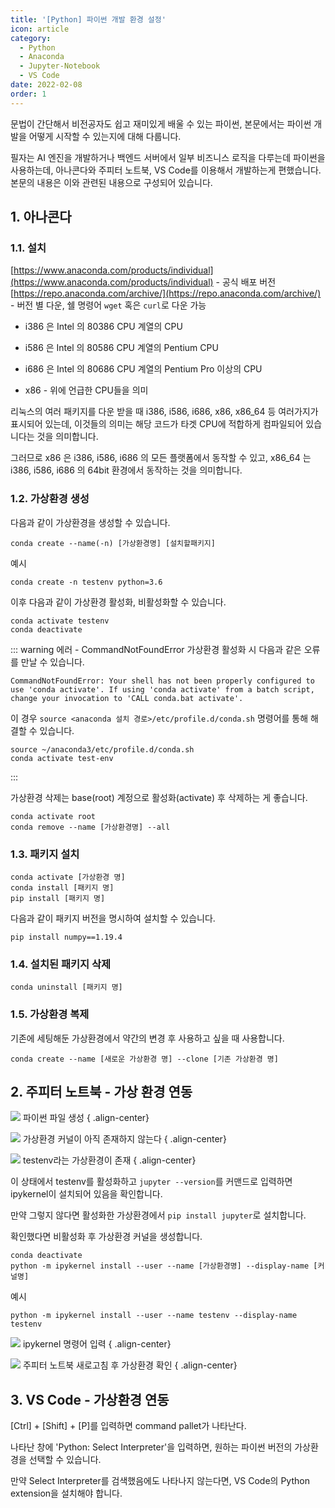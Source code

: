 ```yaml
---
title: '[Python] 파이썬 개발 환경 설정'
icon: article
category:
  - Python
  - Anaconda
  - Jupyter-Notebook
  - VS Code
date: 2022-02-08
order: 1
---
```


문법이 간단해서 비전공자도 쉽고 재미있게 배울 수 있는 파이썬, 본문에서는 파이썬 개발을 어떻게 시작할 수 있는지에 대해 다룹니다.

필자는 AI 엔진을 개발하거나 백엔드 서버에서 일부 비즈니스 로직을 다루는데 파이썬을 사용하는데, 아나콘다와 주피터 노트북, VS Code를 이용해서 개발하는게 편했습니다. 본문의 내용은 이와 관련된 내용으로 구성되어 있습니다.

## 1. 아나콘다
### 1.1. 설치
[https://www.anaconda.com/products/individual](https://www.anaconda.com/products/individual) - 공식 배포 버전<br>
[https://repo.anaconda.com/archive/](https://repo.anaconda.com/archive/) - 버전 별 다운, 쉘 명령어 `wget` 혹은 `curl`로 다운 가능


- i386 은 Intel 의 80386 CPU 계열의 CPU
- i586 은 Intel 의 80586 CPU 계열의 Pentium CPU
- i686 은 Intel 의 80686 CPU 계열의 Pentium Pro 이상의 CPU

- x86 - 위에 언급한 CPU들을 의미

리눅스의 여러 패키지를 다운 받을 때 i386, i586, i686, x86, x86_64 등 여러가지가 표시되어 있는데, 이것들의 의미는 해당 코드가 타겟 CPU에 적합하게 컴파일되어 있습니다는 것을 의미합니다.

그러므로 x86 은 i386, i586, i686 의 모든 플랫폼에서 동작할 수 있고, x86_64 는 i386, i586, i686 의 64bit 환경에서 동작하는 것을 의미합니다.

### 1.2. 가상환경 생성
다음과 같이 가상환경을 생성할 수 있습니다.

```:no-line-numbers
conda create --name(-n) [가상환경명] [설치할패키지]
```

예시

```:no-line-numbers
conda create -n testenv python=3.6
```

이후 다음과 같이 가상환경 활성화, 비활성화할 수 있습니다.

```:no-line-numbers
conda activate testenv
conda deactivate
```

::: warning 에러 - CommandNotFoundError
가상환경 활성화 시 다음과 같은 오류를 만날 수 있습니다.

```:no-line-numbers
CommandNotFoundError: Your shell has not been properly configured to use 'conda activate'. If using 'conda activate' from a batch script, change your invocation to 'CALL conda.bat activate'.
```

이 경우 `source <anaconda 설치 경로>/etc/profile.d/conda.sh` 명령어를 통해 해결할 수 있습니다.

```:no-line-numbers
source ~/anaconda3/etc/profile.d/conda.sh
conda activate test-env
```
:::

가상환경 삭제는 base(root) 계정으로 활성화(activate) 후 삭제하는 게 좋습니다.

```:no-line-numbers
conda activate root
conda remove --name [가상환경명] --all
```

### 1.3. 패키지 설치
```:no-line-numbers
conda activate [가상환경 명]
conda install [패키지 명]
pip install [패키지 명]
```

다음과 같이 패키지 버전을 명시하여 설치할 수 있습니다.

```:no-line-numbers
pip install numpy==1.19.4
```

### 1.4. 설치된 패키지 삭제
```:no-line-numbers
conda uninstall [패키지 명]
```

### 1.5. 가상환경 복제
기존에 세팅해둔 가상환경에서 약간의 변경 후 사용하고 싶을 때 사용합니다.

```:no-line-numbers
conda create --name [새로운 가상환경 명] --clone [기존 가상환경 명]
```

## 2. 주피터 노트북 - 가상 환경 연동

![](https://drive.google.com/uc?export=view&id=1FdSXpvQKyCVjyo5JKjEeqNqTCz7RaLVY)
파이썬 파일 생성
{ .align-center}

![](https://drive.google.com/uc?export=view&id=1Z-Qq12cfMYxzpejDN9R4MvuoknsLfbQr)
가상환경 커널이 아직 존재하지 않는다
{ .align-center}

![](https://drive.google.com/uc?export=view&id=1EEiCy2I6G3qhx8HQ5L7uDEPnPpgxCLqD)
testenv라는 가상환경이 존재
{ .align-center}


이 상태에서 testenv를 활성화하고 `jupyter --version`를 커맨드로 입력하면 ipykernel이 설치되어 있음을 확인합니다.


만약 그렇지 않다면 활성화한 가상환경에서 `pip install jupyter`로 설치합니다.


확인했다면 비활성화 후 가상환경 커널을 생성합니다.

```:no-line-numbers
conda deactivate
python -m ipykernel install --user --name [가상환경명] --display-name [커널명]
```

예시

```:no-line-numbers
python -m ipykernel install --user --name testenv --display-name testenv
```

![](https://drive.google.com/uc?export=view&id=1L2cEAmqzgJhX4aGE1bOBYjb4ef8W70yP)
ipykernel 명령어 입력
{ .align-center}

![](https://drive.google.com/uc?export=view&id=1jvQqaTjcTknZVBo140tkSC01srO4EaUr)
주피터 노트북 새로고침 후 가상환경 확인
{ .align-center}

## 3. VS Code - 가상환경 연동
[Ctrl] + [Shift] + [P]를 입력하면 command pallet가 나타난다.

나타난 창에 'Python: Select Interpreter'을 입력하면, 원하는 파이썬 버전의 가상환경을 선택할 수 있습니다.

만약 Select Interpreter를 검색했음에도 나타나지 않는다면, VS Code의 Python extension을 설치해야 합니다.
